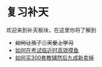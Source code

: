 # 复习补天

欢迎来到补天板块，在这里你将了解到

* ~~如何让孩子三天爱上学习~~
* [如何在考试临近时高效摸鱼](https://github.com/wandleshen/XuejunSurviveManual/blob/main/GuideBook/RepairTheSky/HowToReview.md)
* [如何买300套教辅然后九成新卖掉](https://github.com/wandleshen/XuejunSurviveManual/blob/main/GuideBook/RepairTheSky/PrepbooksReview.md)
